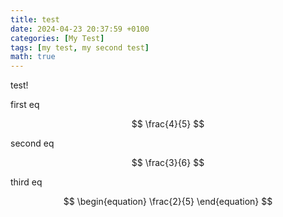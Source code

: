 ```yaml
---
title: test
date: 2024-04-23 20:37:59 +0100
categories: [My Test]
tags: [my test, my second test]
math: true
---
```


test!

first eq 

$$ 
\frac{4}{5} 
$$ 

second eq 

$$
\frac{3}{6} 
$$ 

third eq

$$
\begin{equation}
\frac{2}{5}
\end{equation}
$$